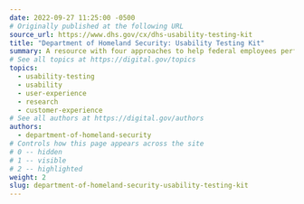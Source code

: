 ```yaml
---
date: 2022-09-27 11:25:00 -0500
# Originally published at the following URL
source_url: https://www.dhs.gov/cx/dhs-usability-testing-kit
title: "Department of Homeland Security: Usability Testing Kit"
summary: A resource with four approaches to help federal employees perform usability testing.
# See all topics at https://digital.gov/topics
topics:
  - usability-testing
  - usability
  - user-experience
  - research
  - customer-experience
# See all authors at https://digital.gov/authors
authors:
  - department-of-homeland-security
# Controls how this page appears across the site
# 0 -- hidden
# 1 -- visible
# 2 -- highlighted
weight: 2
slug: department-of-homeland-security-usability-testing-kit
---
```

